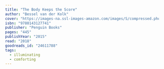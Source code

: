 ```yaml
---
title: "The Body Keeps the Score"
author: "Bessel van der Kolk"
cover: "https://images-na.ssl-images-amazon.com/images/S/compressed.photo.goodreads.com/books/1594559067i/18693771.jpg"
isbn: "9780143127741"
publisher: "Penguin Books"
pages: "445"
publishYear: "2015"
read: "2018"
goodreads_id: "24611788"
tags:
  - illuminating
  - comforting
---
```

